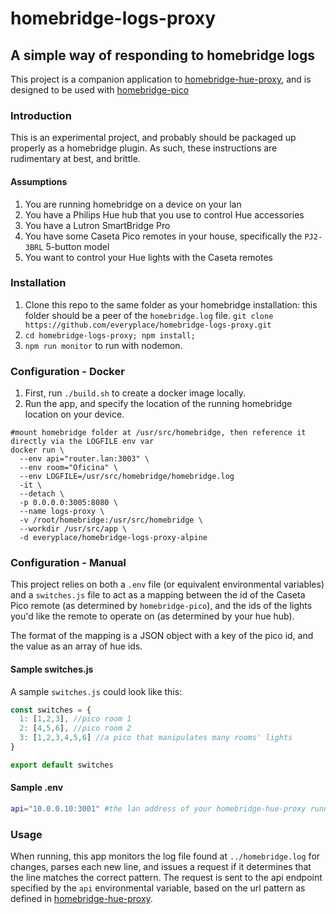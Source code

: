 # homebridge-logs-proxy
## A simple way of responding to homebridge logs

This project is a companion application to [homebridge-hue-proxy](https://github.com/everyplace/homebridge-hue-proxy), and is designed to be used with [homebridge-pico](https://github.com/rnilssoncx/homebridge-pico)

### Introduction
This is an experimental project, and probably should be packaged up properly as a homebridge plugin. As such, these instructions are rudimentary at best, and brittle.

#### Assumptions
1. You are running homebridge on a device on your lan
1. You have a Philips Hue hub that you use to control Hue accessories
1. You have a Lutron SmartBridge Pro
1. You have some Caseta Pico remotes in your house, specifically the `PJ2-3BRL` 5-button model
1. You want to control your Hue lights with the Caseta remotes



### Installation
1. Clone this repo to the same folder as your homebridge installation: this folder should be a peer of the `homebridge.log` file. `git clone https://github.com/everyplace/homebridge-logs-proxy.git`
1. `cd homebridge-logs-proxy; npm install;`
1. `npm run monitor` to run with nodemon.

### Configuration - Docker
1. First, run `./build.sh` to create a docker image locally.
1. Run the app, and specify the location of the running homebridge location on your device.
```
#mount homebridge folder at /usr/src/homebridge, then reference it directly via the LOGFILE env var
docker run \ 
  --env api="router.lan:3003" \
  --env room="Oficina" \
  --env LOGFILE=/usr/src/homebridge/homebridge.log 
  -it \
  --detach \
  -p 0.0.0.0:3005:8080 \
  --name logs-proxy \
  -v /root/homebridge:/usr/src/homebridge \
  --workdir /usr/src/app \
  -d everyplace/homebridge-logs-proxy-alpine
```

### Configuration - Manual
This project relies on both a `.env` file (or equivalent environmental variables) and a `switches.js` file to act as a mapping between the id of the Caseta Pico remote (as determined by `homebridge-pico`), and the ids of the lights you'd like the remote to operate on (as determined by your hue hub).

The format of the mapping is a JSON object with a key of the pico id, and the value as an array of hue ids. 

#### Sample switches.js
A sample `switches.js` could look like this:
```javascript
const switches = {
  1: [1,2,3], //pico room 1
  2: [4,5,6], //pico room 2
  3: [1,2,3,4,5,6] //a pico that manipulates many rooms' lights
}

export default switches
```

#### Sample .env
```bash
api="10.0.0.10:3001" #the lan address of your homebridge-hue-proxy running app
```

### Usage
When running, this app monitors the log file found at `../homebridge.log` for changes, parses each new line, and issues a request if it determines that the line matches the correct pattern. The request is sent to the api endpoint specified by the `api` environmental variable, based on the url pattern as defined in [homebridge-hue-proxy](https://github.com/everyplace/homebridge-hue-proxy).
